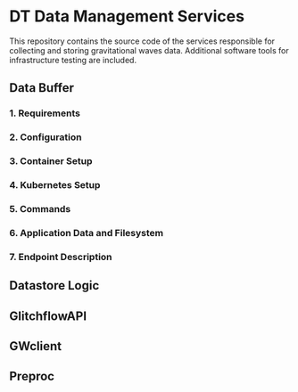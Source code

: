 # DT Data Management Services

This repository contains the source code of the services responsible for collecting and storing gravitational waves data.
Additional software tools for infrastructure testing are included.

## Data Buffer

### 1. Requirements
### 2. Configuration
### 3. Container Setup
### 4. Kubernetes Setup
### 5. Commands
### 6. Application Data and Filesystem
### 7. Endpoint Description
   

## Datastore Logic

## GlitchflowAPI

## GWclient

## Preproc

